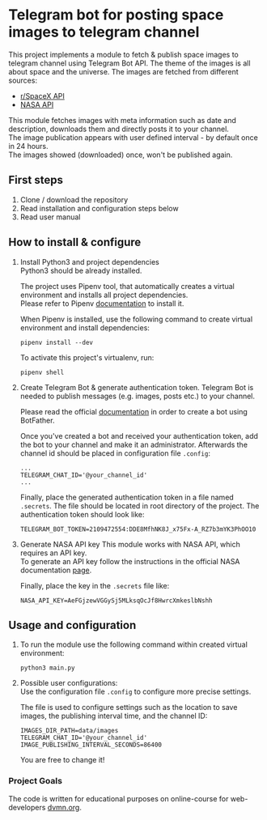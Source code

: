 # Telegram bot for posting space images to telegram channel  

This project implements a module to fetch & publish space images to telegram channel using Telegram Bot API.
The theme of the images is all about space and the universe. 
The images are fetched from different sources:
  - [r/SpaceX API](https://docs.spacexdata.com/)
  - [NASA API](https://api.nasa.gov/)

This module fetches images with meta information such as date and description, downloads them and directly posts it to your channel.  
The image publication appears with user defined interval - by default once in 24 hours.  
The images showed (downloaded) once, won't be published again.  

## First steps
1. Clone / download the repository
2. Read installation and configuration steps below
3. Read user manual

## How to install & configure
1. Install Python3 and project dependencies  
    Python3 should be already installed.   
    
    The project uses Pipenv tool, that automatically creates a virtual environment and installs all project dependencies.  
    Please refer to Pipenv [documentation](https://pypi.org/project/pipenv/) to install it.

    When Pipenv is installed, use the following command to create virtual environment and install dependencies:
    ```
    pipenv install --dev
    ```
    To activate this project's virtualenv, run:
    ```
    pipenv shell
    ``` 

2. Create Telegram Bot & generate authentication token.
    Telegram Bot is needed to publish messages (e.g. images, posts etc.) to your channel. 

    Please read the official [documentation](https://core.telegram.org/bots#3-how-do-i-create-a-bot) in order to create a bot using BotFather.

    Once you've created a bot and received your authentication token, add the bot to your channel and make it an administrator. Afterwards the channel id should be placed in configuration file ``.config``:
    ```
    ...
    TELEGRAM_CHAT_ID='@your_channel_id'
    ...
    ```

    Finally, place the generated authentication token in a file named `.secrets`. The file should be located in root directory of the project.
    The authentication token should look like:
    ```
    TELEGRAM_BOT_TOKEN=2109472554:DDE8MfhNK8J_x75Fx-A_RZ7b3mYK3PhOO10
    ```

3. Generate NASA API key
    This module works with NASA API, which requires an API key.  
    To generate an API key follow the instructions in the official NASA documentation [page](https://api.nasa.gov/).

    Finally, place the key in the `.secrets` file like:
    ```
    NASA_API_KEY=AeFGjzewVGGySj5MLksqOcJf8HwrcXmkeslbNshh
    ```

## Usage and configuration
1. To run the module use the following command within created virtual environment:
    ```
    python3 main.py  
    ```

2. Possible user configurations:  
    Use the configuration file `.config` to configure more precise settings. 

    The file is used to configure settings such as the location to save images, the publishing interval time, and the channel ID:

    ````
    IMAGES_DIR_PATH=data/images
    TELEGRAM_CHAT_ID='@your_channel_id'
    IMAGE_PUBLISHING_INTERVAL_SECONDS=86400
    ````
    You are free to change it!

### Project Goals

The code is written for educational purposes on online-course for web-developers [dvmn.org](https://dvmn.org/).
